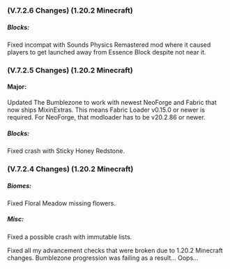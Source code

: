 ### **(V.7.2.6 Changes) (1.20.2 Minecraft)**

##### Blocks:
Fixed incompat with Sounds Physics Remastered mod where it caused players to get launched away from Essence Block despite not near it.


### **(V.7.2.5 Changes) (1.20.2 Minecraft)**

#### Major:
Updated The Bumblezone to work with newest NeoForge and Fabric that now ships MixinExtras.
 This means Fabric Loader v0.15.0 or newer is required.
 For NeoForge, that modloader has to be v20.2.86 or newer.

##### Blocks:
Fixed crash with Sticky Honey Redstone.


### **(V.7.2.4 Changes) (1.20.2 Minecraft)**

##### Biomes:
Fixed Floral Meadow missing flowers.

##### Misc:
Fixed a possible crash with immutable lists.

Fixed all my advancement checks that were broken due to 1.20.2 Minecraft changes. 
 Bumblezone progression was failing as a result... Oops...
